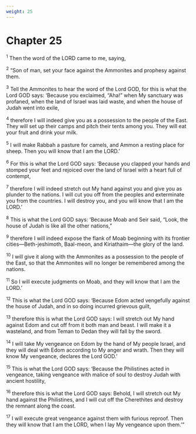 ```yaml
---
weight: 25
---
```


# Chapter 25

<sup>1</sup> Then the word of the LORD came to me, saying, 

<sup>2</sup> “Son of man, set your face against the Ammonites and prophesy against them. 

<sup>3</sup> Tell the Ammonites to hear the word of the Lord GOD, for this is what the Lord GOD says: ‘Because you exclaimed, “Aha!” when My sanctuary was profaned, when the land of Israel was laid waste, and when the house of Judah went into exile, 

<sup>4</sup> therefore I will indeed give you as a possession to the people of the East. They will set up their camps and pitch their tents among you. They will eat your fruit and drink your milk. 

<sup>5</sup> I will make Rabbah a pasture for camels, and Ammon a resting place for sheep. Then you will know that I am the LORD.’ 

<sup>6</sup> For this is what the Lord GOD says: ‘Because you clapped your hands and stomped your feet and rejoiced over the land of Israel with a heart full of contempt, 

<sup>7</sup> therefore I will indeed stretch out My hand against you and give you as plunder to the nations. I will cut you off from the peoples and exterminate you from the countries. I will destroy you, and you will know that I am the LORD.’ 

<sup>8</sup> This is what the Lord GOD says: ‘Because Moab and Seir said, “Look, the house of Judah is like all the other nations,” 

<sup>9</sup> therefore I will indeed expose the flank of Moab beginning with its frontier cities—Beth-jeshimoth, Baal-meon, and Kiriathaim—the glory of the land. 

<sup>10</sup> I will give it along with the Ammonites as a possession to the people of the East, so that the Ammonites will no longer be remembered among the nations. 

<sup>11</sup> So I will execute judgments on Moab, and they will know that I am the LORD.’ 

<sup>12</sup> This is what the Lord GOD says: ‘Because Edom acted vengefully against the house of Judah, and in so doing incurred grievous guilt, 

<sup>13</sup> therefore this is what the Lord GOD says: I will stretch out My hand against Edom and cut off from it both man and beast. I will make it a wasteland, and from Teman to Dedan they will fall by the sword. 

<sup>14</sup> I will take My vengeance on Edom by the hand of My people Israel, and they will deal with Edom according to My anger and wrath. Then they will know My vengeance, declares the Lord GOD.’ 

<sup>15</sup> This is what the Lord GOD says: ‘Because the Philistines acted in vengeance, taking vengeance with malice of soul to destroy Judah with ancient hostility, 

<sup>16</sup> therefore this is what the Lord GOD says: Behold, I will stretch out My hand against the Philistines, and I will cut off the Cherethites and destroy the remnant along the coast. 

<sup>17</sup> I will execute great vengeance against them with furious reproof. Then they will know that I am the LORD, when I lay My vengeance upon them.’” 


